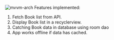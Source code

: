 ![mvvm-arch](https://user-images.githubusercontent.com/13735913/110093636-f3a80600-7dc0-11eb-9570-cd2c816e9290.png)
Features implemented:
1. Fetch Book list from API.
2. Display Book list in a recyclerview.
3. Catching Book data in database using room dao
4. App works offline if data has cached.
